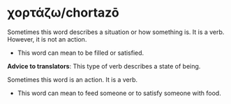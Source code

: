 # χορτάζω/chortazō
Sometimes this word describes a situation or how something is. It is a verb. However, it is not an action. 

* This word can mean to be filled or satisfied. 

**Advice to translators**: This type of verb describes a state of being. 

Sometimes this word is an action. It is a verb.

* This word can mean to feed someone or to satisfy someone with food. 
